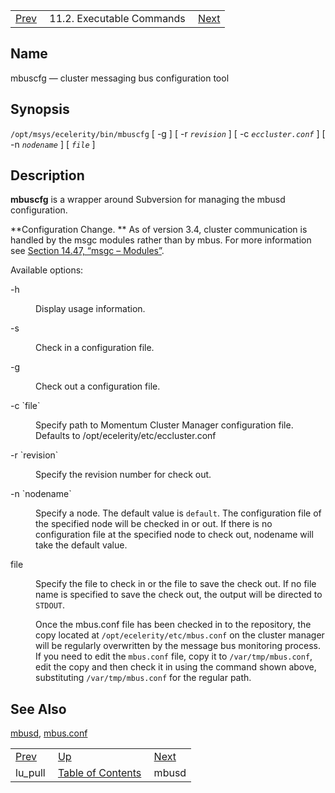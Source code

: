 |     |     |     |
| --- | --- | --- |
| [Prev](executable.lu_pull)  | 11.2. Executable Commands |  [Next](executable.mbusd.php) |

<a name="executable.mbuscfg"></a>
## Name

mbuscfg — cluster messaging bus configuration tool

## Synopsis

`/opt/msys/ecelerity/bin/mbuscfg` [ -g ] [ -r *`revision`* ] [ -c *`eccluster.conf`* ] [ -n *`nodename`* ] [ *`file`* ]

<a name="idp14731200"></a>
## Description

**mbuscfg** is a wrapper around Subversion for managing the mbusd configuration.

**Configuration Change. ** As of version 3.4, cluster communication is handled by the msgc modules rather than by mbus. For more information see [Section 14.47, “msgc – Modules”](modules.msgc "14.47. msgc – Modules").

Available options:

<dl className="variablelist">

<dt>-h</dt>

<dd>

Display usage information.

</dd>

<dt>-s</dt>

<dd>

Check in a configuration file.

</dd>

<dt>-g</dt>

<dd>

Check out a configuration file.

</dd>

<dt>-c `file`</dt>

<dd>

Specify path to Momentum Cluster Manager configuration file. Defaults to /opt/ecelerity/etc/eccluster.conf

</dd>

<dt>-r `revision`</dt>

<dd>

Specify the revision number for check out.

</dd>

<dt>-n `nodename`</dt>

<dd>

Specify a node. The default value is `default`. The configuration file of the specified node will be checked in or out. If there is no configuration file at the specified node to check out, nodename will take the default value.

</dd>

<dt>file</dt>

<dd>

Specify the file to check in or the file to save the check out. If no file name is specified to save the check out, the output will be directed to `STDOUT`.

Once the mbus.conf file has been checked in to the repository, the copy located at `/opt/ecelerity/etc/mbus.conf` on the cluster manager will be regularly overwritten by the message bus monitoring process. If you need to edit the `mbus.conf` file, copy it to `/var/tmp/mbus.conf`, edit the copy and then check it in using the command shown above, substituting `/var/tmp/mbus.conf` for the regular path.

</dd>

</dl>

<a name="idp14753232"></a>
## See Also

[mbusd](executable.mbusd "mbusd"), [mbus.conf](mbus.conf.php "mbus.conf")

|     |     |     |
| --- | --- | --- |
| [Prev](executable.lu_pull)  | [Up](exe.commands.details.php) |  [Next](executable.mbusd.php) |
| lu_pull  | [Table of Contents](index) |  mbusd |
